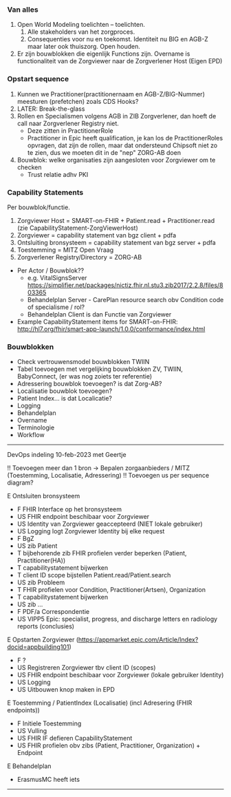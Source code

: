 
### Van alles

1. Open World Modeling toelichten – toelichten. 
    1. Alle stakeholders van het zorgproces. 
    1. Consequenties voor nu en toekomst. Identiteit nu BIG en AGB-Z maar later ook thuiszorg. Open houden. 
1. Er zijn bouwblokken die eigenlijk Functions zijn. Overname is functionaliteit van de Zorgviewer naar de Zorgverlener Host (Eigen EPD)

### Opstart sequence

1. Kunnen we Practitioner(practitionernaam en AGB-Z/BIG-Nummer) meesturen (prefetchen) zoals CDS Hooks?
1. LATER: Break-the-glass
1. Rollen en Specialismen volgens AGB in ZIB Zorgverlener, dan hoeft de call naar Zorgverlener Registry niet.
    * Deze zitten in PractitionerRole
    * Practitioner in Epic heeft qualification, je kan los de PractitionerRoles opvragen, dat zijn de rollen, maar dat ondersteund Chipsoft niet zo te zien, dus we moeten dit in de "nep" ZORG-AB doen
1. Bouwblok: welke organisaties zijn aangesloten voor Zorgviewer om te checken
    * Trust relatie adhv PKI

### Capability Statements

Per bouwblok/functie.

1. Zorgviewer Host = SMART-on-FHIR + Patient.read + Practitioner.read (zie CapabilityStatement-ZorgViewerHost)
1. Zorgviewer = capability statement van bgz client + pdfa
1. Ontsluiting bronsysteem = capability statement van bgz server + pdfa
1. Toestemming = MITZ Open Vraag
1. Zorgverlener Registry/Directory = ZORG-AB
* Per Actor / Bouwblok??
    * e.g. VitalSignsServer https://simplifier.net/packages/nictiz.fhir.nl.stu3.zib2017/2.2.8/files/803365
    * Behandelplan Server - CarePlan resource search obv Condition code of specialisme / rol?
    * Behandelplan Client is dan Functie van Zorgviewer
* Example CapabilityStatement items for SMART-on-FHIR: http://hl7.org/fhir/smart-app-launch/1.0.0/conformance/index.html

### Bouwblokken

* Check vertrouwensmodel bouwblokken TWIIN
* Tabel toevoegen met vergelijking bouwblokken ZV, TWIIN, BabyConnect, (er was nog zoiets ter referentie)
* Adressering bouwblok toevoegen? is dat Zorg-AB?
* Localisatie bouwblok toevoegen?
* Patient Index... is dat Localicatie?
* Logging
* Behandelplan
* Overname
* Terminologie
* Workflow

---------
DevOps indeling 10-feb-2023 met Geertje

!! Toevoegen meer dan 1 bron -> Bepalen zorgaanbieders / MITZ (Toestemming, Localisatie, Adressering) 
!! Toevoegen us per sequence diagram?

E Ontsluiten bronsysteem
- F FHIR Interface op het bronsysteem
 - US FHIR endpoint beschibaar voor Zorgviewer
 - US Identity van Zorgviewer geaccepteerd (NIET lokale gebruiker)
 - US Logging logt Zorgviewer Identity bij elke request
- F BgZ
 - US zib Patient
  - T bijbehorende zib FHIR profielen verder beperken (Patient, Practitioner(HA))
  - T capabilitystatement bijwerken
  - T client ID scope bijstellen Patient.read/Patient.search
 - US zib Probleem
  - T FHIR profielen voor Condition, Practitioner(Artsen), Organization
  - T capabilitystatement bijwerken
 - US zib ...
- F PDF/a Correspondentie
 - US VIPP5 Epic: specialist, progress, and discharge letters en radiology reports (conclusies)

E Opstarten Zorgviewer (https://appmarket.epic.com/Article/Index?docid=appbuilding101)
- F ?
 - US Registreren Zorgviewer tbv client ID (scopes)
 - US FHIR endpoint beschibaar voor Zorgviewer (lokale gebruiker Identity)
 - US Logging
 - US Uitbouwen knop maken in EPD

E Toestemming / PatientIndex (Localisatie) (incl Adresering (FHIR endpoints))
 - F Initiele Toestemming
  - US Vulling
  - US FHIR IF defieren CapabilityStatement
  - US FHIR profielen obv zibs (Patient, Practitioner, Organization) + Endpoint

E Behandelplan
 - ErasmusMC heeft iets
------------
